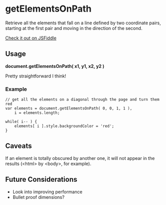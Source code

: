 # getElementsOnPath
Retrieve all the elements that fall on a line defined by two coordinate pairs, starting at the first pair and moving in the direction of the second.

[Check it out on JSFiddle](http://jsfiddle.net/discomfort/2B7nt)

## Usage
**document.getElementsOnPath( x1, y1, x2, y2 )**

Pretty straightforward I think!

### Example

	// get all the elements on a diagonal through the page and turn them red
	var elements = document.getElementsOnPath( 0, 0, 1, 1 ),
		i = elements.length;

	while( i-- ) {
		elements[ i ].style.backgroundColor = 'red';
	}

## Caveats
If an element is totally obscured by another one, it will not appear in the results (&lt;html&gt; by &lt;body&gt;, for example).

## Future Considerations

* Look into improving performance
* Bullet proof dimensions?